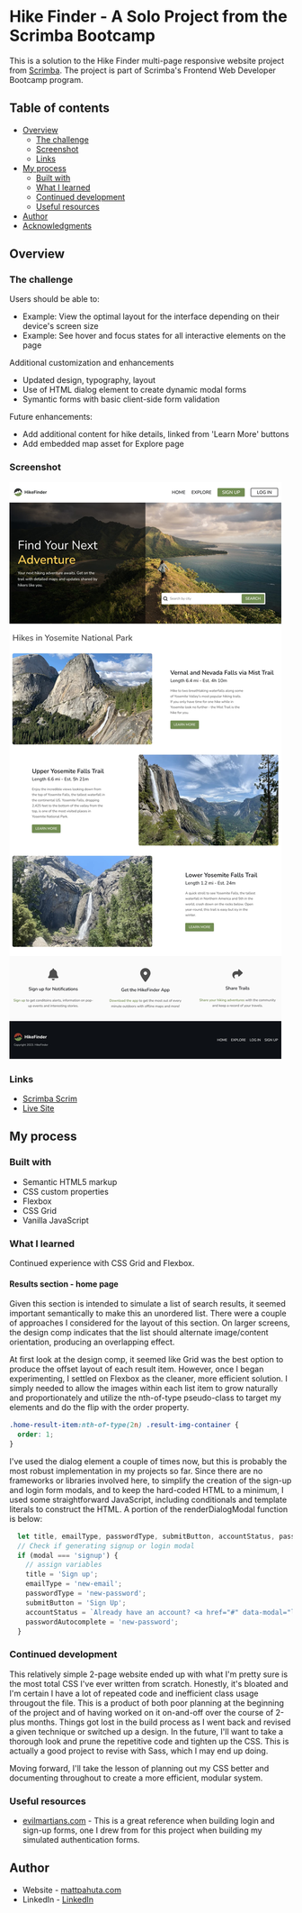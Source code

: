 # Hike Finder - A Solo Project from the Scrimba Bootcamp

This is a solution to the Hike Finder multi-page responsive website project from [Scrimba](https://www.scrimba.com). The project is part of Scrimba's Frontend Web Developer Bootcamp program.

## Table of contents

- [Overview](#overview)
  - [The challenge](#the-challenge)
  - [Screenshot](#screenshot)
  - [Links](#links)
- [My process](#my-process)
  - [Built with](#built-with)
  - [What I learned](#what-i-learned)
  - [Continued development](#continued-development)
  - [Useful resources](#useful-resources)
- [Author](#author)
- [Acknowledgments](#acknowledgments)


## Overview

### The challenge

Users should be able to:

- Example: View the optimal layout for the interface depending on their device's screen size
- Example: See hover and focus states for all interactive elements on the page

Additional customization and enhancements

- Updated design, typography, layout
- Use of HTML dialog element to create dynamic modal forms
- Symantic forms with basic client-side form validation

Future enhancements:

- Add additional content for hike details, linked from 'Learn More' buttons
- Add embedded map asset for Explore page


### Screenshot

![](./assets/hikefinder-ss-home-dt.jpg)


### Links

- [Scrimba Scrim](https://scrimba.com/scrim/c3aD3Duy)
- [Live Site](https://chipper-clafoutis-3cae74.netlify.app/)

## My process

### Built with

- Semantic HTML5 markup
- CSS custom properties
- Flexbox
- CSS Grid
- Vanilla JavaScript


### What I learned

Continued experience with CSS Grid and Flexbox. 

#### Results section - home page

Given this section is intended to simulate a list of search results, it seemed important semantically to make this an unordered list. There were a couple of approaches I considered for the layout of this section. On larger screens, the design comp indicates that the list should alternate image/content orientation, producing an overlapping effect. 

At first look at the design comp, it seemed like Grid was the best option to produce the offset layout of each result item. However, once I began experimenting, I settled on Flexbox as the cleaner, more efficient solution. I simply needed to allow the images within each list item to grow naturally and proportionately and utilize the nth-of-type pseudo-class to target my elements and do the flip with the order property.

```css
.home-result-item:nth-of-type(2n) .result-img-container {
  order: 1;
}
```

I've used the dialog element a couple of times now, but this is probably the most robust implementation in my projects so far. Since there are no frameworks or libraries involved here, to simplify the creation of the sign-up and login form modals, and to keep the hard-coded HTML to a minimum, I used some straightforward JavaScript, including conditionals and template literals to construct the HTML. A portion of the renderDialogModal function is below:

```js
  let title, emailType, passwordType, submitButton, accountStatus, passwordAutocomplete; // initialize variables for modal content
  // Check if generating signup or login modal
  if (modal === 'signup') {
    // assign variables
    title = 'Sign up';
    emailType = 'new-email';
    passwordType = 'new-password';
    submitButton = 'Sign Up';
    accountStatus = `Already have an account? <a href="#" data-modal="login">Login</a>`;
    passwordAutocomplete = 'new-password';
  }
```

### Continued development

This relatively simple 2-page website ended up with what I'm pretty sure is the most total CSS I've ever written from scratch. Honestly, it's bloated and I'm certain I have a lot of repeated code and inefficient class usage througout the file. This is a product of both poor planning at the beginning of the project and of having worked on it on-and-off over the course of 2-plus months. Things got lost in the build process as I went back and revised a given technique or switched up a design. In the future, I'll want to take a thorough look and prune the repetitive code and tighten up the CSS. This is actually a good project to revise with Sass, which I may end up doing. 

Moving forward, I'll take the lesson of planning out my CSS better and documenting throughout to create a more efficient, modular system.

### Useful resources

- [evilmartians.com](https://evilmartians.com/chronicles/html-best-practices-for-login-and-signup-forms) - This is a great reference when building login and sign-up forms, one I drew from for this project when building my simulated authentication forms.


## Author

- Website - [mattpahuta.com](https://www.mattpahuta.com)
- LinkedIn - [LinkedIn](www.linkedin.com/in/mattpahuta)